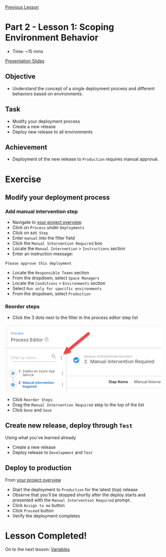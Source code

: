 [Previous Lesson](part-1-student-demos.md)

# Part 2 - Lesson 1: Scoping Environment Behavior
- Time: ~15 mins

[Presentation Slides](https://docs.google.com/presentation/d/1RE1cpKfioSquK9h-HH6jxqrbRpw4WQff4TxOJTCD2ww/edit#slide=id.g1181244db34_0_64)

## Objective
- Understand the concept of a single deployment process and different behaviors based on environments.

## Task
- Modify your deployment process
- Create a new release
- Deploy new release to all environments

## Achievement
- Deployment of the new release to `Production` requires manual approval.

# Exercise

## Modify your deployment process

### Add manual intervention step
- Navigate to [your project overview](https://octopus-training.octopus.app/app#//projects/workshop-application/deployments).
- Click on `Process` under `Deployments`
- Click on `Add Step`
- Enter `manual` into the filter field
- Click the `Manual Intervention Required` box
- Locate the `Manual Intervention` > `Instructions` section
- Enter an instruction message: 
```
Please approve this deployment
```
- Locate the `Responsible Teams` section
- From the dropdown, select `Space Managers`
- Locate the `Conditions` > `Environments` section
- Select `Run only for specific environments`
- From the dropdown, select `Production`

### Reorder steps
- Click the 3 dots next to the filter in the process editor step list

![](assets/2-1/step-list-overflow.png)

- Click `Reorder Steps`
- Drag the `Manual Intervention Required` step to the top of the list
- Click `Done` and `Save`

## Create new release, deploy through `Test`

Using what you've learned already
- Create a new release
- Deploy release to `Development` and `Test`

## Deploy to production

From [your project overview](https://octopus-training.octopus.app/app#//projects/workshop-application/deployments)

- Start the deployment to `Production` for the latest (top) release
- Observe that you'll be stopped shortly after the deploy starts and presented with the `Manual Intervention Required` prompt.
- Click `Assign to me` button
- Click `Proceed` button
- Verify the deployment completes

# Lesson Completed!
On to the next lesson: [Variables](part-2-lesson-2.md)
